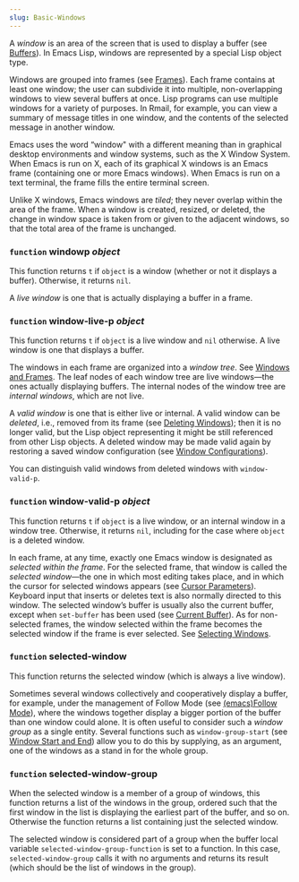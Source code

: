 ```yaml
---
slug: Basic-Windows
---
```


A *window* is an area of the screen that is used to display a buffer (see [Buffers](/docs/elisp/Buffers)). In Emacs Lisp, windows are represented by a special Lisp object type.

Windows are grouped into frames (see [Frames](/docs/elisp/Frames)). Each frame contains at least one window; the user can subdivide it into multiple, non-overlapping windows to view several buffers at once. Lisp programs can use multiple windows for a variety of purposes. In Rmail, for example, you can view a summary of message titles in one window, and the contents of the selected message in another window.

Emacs uses the word “window" with a different meaning than in graphical desktop environments and window systems, such as the X Window System. When Emacs is run on X, each of its graphical X windows is an Emacs frame (containing one or more Emacs windows). When Emacs is run on a text terminal, the frame fills the entire terminal screen.

Unlike X windows, Emacs windows are *tiled*; they never overlap within the area of the frame. When a window is created, resized, or deleted, the change in window space is taken from or given to the adjacent windows, so that the total area of the frame is unchanged.

### <span className="tag function">`function`</span> **windowp** *object*

This function returns `t` if `object` is a window (whether or not it displays a buffer). Otherwise, it returns `nil`.

A *live window* is one that is actually displaying a buffer in a frame.

### <span className="tag function">`function`</span> **window-live-p** *object*

This function returns `t` if `object` is a live window and `nil` otherwise. A live window is one that displays a buffer.

The windows in each frame are organized into a *window tree*. See [Windows and Frames](/docs/elisp/Windows-and-Frames). The leaf nodes of each window tree are live windows—the ones actually displaying buffers. The internal nodes of the window tree are *internal windows*, which are not live.

A *valid window* is one that is either live or internal. A valid window can be *deleted*, i.e., removed from its frame (see [Deleting Windows](/docs/elisp/Deleting-Windows)); then it is no longer valid, but the Lisp object representing it might be still referenced from other Lisp objects. A deleted window may be made valid again by restoring a saved window configuration (see [Window Configurations](/docs/elisp/Window-Configurations)).

You can distinguish valid windows from deleted windows with `window-valid-p`.

### <span className="tag function">`function`</span> **window-valid-p** *object*

This function returns `t` if `object` is a live window, or an internal window in a window tree. Otherwise, it returns `nil`, including for the case where `object` is a deleted window.

In each frame, at any time, exactly one Emacs window is designated as *selected within the frame*. For the selected frame, that window is called the *selected window*—the one in which most editing takes place, and in which the cursor for selected windows appears (see [Cursor Parameters](/docs/elisp/Cursor-Parameters)). Keyboard input that inserts or deletes text is also normally directed to this window. The selected window’s buffer is usually also the current buffer, except when `set-buffer` has been used (see [Current Buffer](/docs/elisp/Current-Buffer)). As for non-selected frames, the window selected within the frame becomes the selected window if the frame is ever selected. See [Selecting Windows](/docs/elisp/Selecting-Windows).

### <span className="tag function">`function`</span> **selected-window**

This function returns the selected window (which is always a live window).

Sometimes several windows collectively and cooperatively display a buffer, for example, under the management of Follow Mode (see [(emacs)Follow Mode](https://www.gnu.org/software/emacs/manual/html_mono/emacs.html#Follow-Mode)), where the windows together display a bigger portion of the buffer than one window could alone. It is often useful to consider such a *window group* as a single entity. Several functions such as `window-group-start` (see [Window Start and End](/docs/elisp/Window-Start-and-End)) allow you to do this by supplying, as an argument, one of the windows as a stand in for the whole group.

### <span className="tag function">`function`</span> **selected-window-group**

When the selected window is a member of a group of windows, this function returns a list of the windows in the group, ordered such that the first window in the list is displaying the earliest part of the buffer, and so on. Otherwise the function returns a list containing just the selected window.

The selected window is considered part of a group when the buffer local variable `selected-window-group-function` is set to a function. In this case, `selected-window-group` calls it with no arguments and returns its result (which should be the list of windows in the group).
